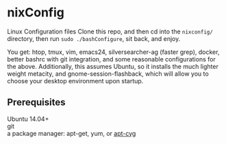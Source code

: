 # nixConfig
Linux Configuration files
Clone this repo, and then cd into the `nixconfig/` directory, then run `sudo ./bashConfigure`, sit back, and enjoy.

You get: htop, tmux, vim, emacs24, silversearcher-ag (faster grep), docker, better bashrc with git integration, and some reasonable configurations for the above.  Additionally, this assumes Ubuntu, so it installs the much lighter weight metacity, and gnome-session-flashback, which will allow you to choose your desktop environment upon startup.

## Prerequisites

Ubuntu 14.04+  
git  
a package manager: apt-get, yum, or [apt-cyg](https://github.com/transcode-open/apt-cyg)
